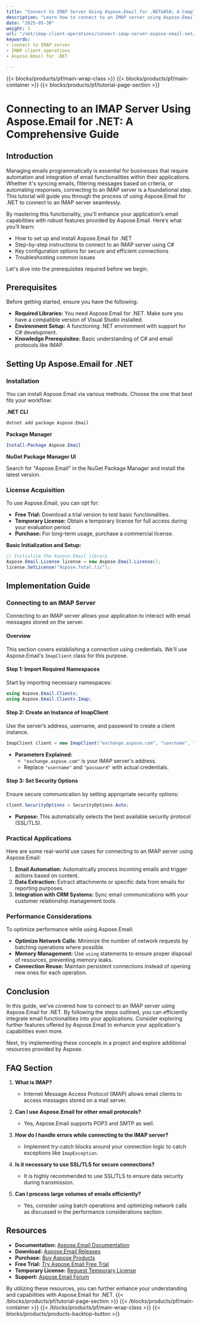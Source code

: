 ```yaml
---
title: "Connect to IMAP Server Using Aspose.Email for .NET&#58; A Complete Guide"
description: "Learn how to connect to an IMAP server using Aspose.Email for .NET. This guide covers setup, secure connections, and practical applications."
date: "2025-05-30"
weight: 1
url: "/net/imap-client-operations/connect-imap-server-aspose-email-net/"
keywords:
- connect to IMAP server
- IMAP client operations
- Aspose.Email for .NET

---
```


{{< blocks/products/pf/main-wrap-class >}}
{{< blocks/products/pf/main-container >}}
{{< blocks/products/pf/tutorial-page-section >}}
# Connecting to an IMAP Server Using Aspose.Email for .NET: A Comprehensive Guide

## Introduction

Managing emails programmatically is essential for businesses that require automation and integration of email functionalities within their applications. Whether it's syncing emails, filtering messages based on criteria, or automating responses, connecting to an IMAP server is a foundational step. This tutorial will guide you through the process of using Aspose.Email for .NET to connect to an IMAP server seamlessly.

By mastering this functionality, you'll enhance your application’s email capabilities with robust features provided by Aspose.Email. Here’s what you’ll learn:

- How to set up and install Aspose.Email for .NET
- Step-by-step instructions to connect to an IMAP server using C#
- Key configuration options for secure and efficient connections
- Troubleshooting common issues

Let's dive into the prerequisites required before we begin.

## Prerequisites

Before getting started, ensure you have the following:

- **Required Libraries:** You need Aspose.Email for .NET. Make sure you have a compatible version of Visual Studio installed.
- **Environment Setup:** A functioning .NET environment with support for C# development.
- **Knowledge Prerequisites:** Basic understanding of C# and email protocols like IMAP.

## Setting Up Aspose.Email for .NET

### Installation

You can install Aspose.Email via various methods. Choose the one that best fits your workflow:

**.NET CLI**

```bash
dotnet add package Aspose.Email
```

**Package Manager**

```powershell
Install-Package Aspose.Email
```

**NuGet Package Manager UI**

Search for "Aspose.Email" in the NuGet Package Manager and install the latest version.

### License Acquisition

To use Aspose.Email, you can opt for:

- **Free Trial:** Download a trial version to test basic functionalities.
- **Temporary License:** Obtain a temporary license for full access during your evaluation period.
- **Purchase:** For long-term usage, purchase a commercial license.

**Basic Initialization and Setup:**

```csharp
// Initialize the Aspose.Email library
Aspose.Email.License license = new Aspose.Email.License();
license.SetLicense("Aspose.Total.lic");
```

## Implementation Guide

### Connecting to an IMAP Server

Connecting to an IMAP server allows your application to interact with email messages stored on the server.

#### Overview

This section covers establishing a connection using credentials. We'll use Aspose.Email's `ImapClient` class for this purpose.

#### Step 1: Import Required Namespaces

Start by importing necessary namespaces:

```csharp
using Aspose.Email.Clients;
using Aspose.Email.Clients.Imap;
```

#### Step 2: Create an Instance of ImapClient

Use the server’s address, username, and password to create a client instance.

```csharp
ImapClient client = new ImapClient("exchange.aspose.com", "username", "password");
```

- **Parameters Explained:** 
  - `"exchange.aspose.com"` is your IMAP server's address.
  - Replace `"username"` and `"password"` with actual credentials.

#### Step 3: Set Security Options

Ensure secure communication by setting appropriate security options:

```csharp
client.SecurityOptions = SecurityOptions.Auto;
```

- **Purpose:** This automatically selects the best available security protocol (SSL/TLS).

### Practical Applications

Here are some real-world use cases for connecting to an IMAP server using Aspose.Email:

1. **Email Automation:** Automatically process incoming emails and trigger actions based on content.
2. **Data Extraction:** Extract attachments or specific data from emails for reporting purposes.
3. **Integration with CRM Systems:** Sync email communications with your customer relationship management tools.

### Performance Considerations

To optimize performance while using Aspose.Email:

- **Optimize Network Calls:** Minimize the number of network requests by batching operations where possible.
- **Memory Management:** Use `using` statements to ensure proper disposal of resources, preventing memory leaks.
- **Connection Reuse:** Maintain persistent connections instead of opening new ones for each operation.

## Conclusion

In this guide, we've covered how to connect to an IMAP server using Aspose.Email for .NET. By following the steps outlined, you can efficiently integrate email functionalities into your applications. Consider exploring further features offered by Aspose.Email to enhance your application's capabilities even more.

Next, try implementing these concepts in a project and explore additional resources provided by Aspose.

## FAQ Section

1. **What is IMAP?**
   - Internet Message Access Protocol (IMAP) allows email clients to access messages stored on a mail server.

2. **Can I use Aspose.Email for other email protocols?**
   - Yes, Aspose.Email supports POP3 and SMTP as well.

3. **How do I handle errors while connecting to the IMAP server?**
   - Implement try-catch blocks around your connection logic to catch exceptions like `ImapException`.

4. **Is it necessary to use SSL/TLS for secure connections?**
   - It is highly recommended to use SSL/TLS to ensure data security during transmission.

5. **Can I process large volumes of emails efficiently?**
   - Yes, consider using batch operations and optimizing network calls as discussed in the performance considerations section.

## Resources

- **Documentation:** [Aspose.Email Documentation](https://reference.aspose.com/email/net/)
- **Download:** [Aspose.Email Releases](https://releases.aspose.com/email/net/)
- **Purchase:** [Buy Aspose Products](https://purchase.aspose.com/buy)
- **Free Trial:** [Try Aspose.Email Free Trial](https://releases.aspose.com/email/net/)
- **Temporary License:** [Request Temporary License](https://purchase.aspose.com/temporary-license/)
- **Support:** [Aspose Email Forum](https://forum.aspose.com/c/email/10)

By utilizing these resources, you can further enhance your understanding and capabilities with Aspose.Email for .NET.
{{< /blocks/products/pf/tutorial-page-section >}}
{{< /blocks/products/pf/main-container >}}
{{< /blocks/products/pf/main-wrap-class >}}
{{< blocks/products/products-backtop-button >}}